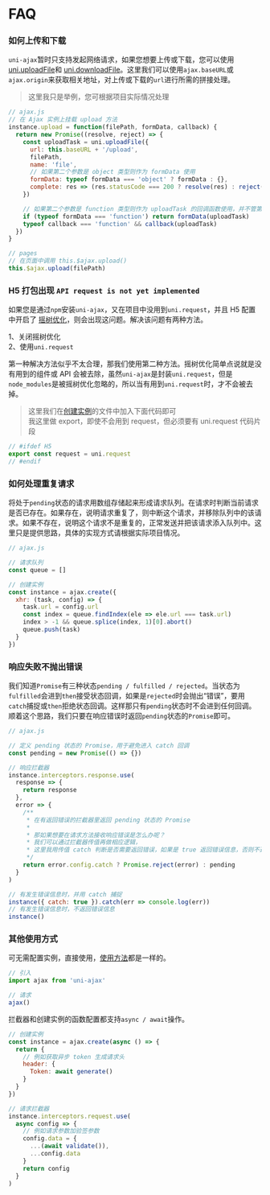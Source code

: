 # FAQ

### **如何上传和下载**

`uni-ajax`暂时只支持发起网络请求，如果您想要上传或下载，您可以使用 [uni.uploadFile][2]和 [uni.downloadFile][3]。这里我们可以使用`ajax.baseURL`或`ajax.origin`来获取相关地址，对上传或下载的`url`进行所需的拼接处理。

> 这里我只是举例，您可根据项目实际情况处理

```Javascript
// ajax.js
// 在 Ajax 实例上挂载 upload 方法
instance.upload = function(filePath, formData, callback) {
  return new Promise((resolve, reject) => {
    const uploadTask = uni.uploadFile({
      url: this.baseURL + '/upload',
      filePath,
      name: 'file',
      // 如果第二个参数是 object 类型则作为 formData 使用
      formData: typeof formData === 'object' ? formData : {},
      complete: res => (res.statusCode === 200 ? resolve(res) : reject(res))
    })

    // 如果第二个参数是 function 类型则作为 uploadTask 的回调函数使用，并不管第三个参数了
    if (typeof formData === 'function') return formData(uploadTask)
    typeof callback === 'function' && callback(uploadTask)
  })
}

// pages
// 在页面中调用 this.$ajax.upload()
this.$ajax.upload(filePath)
```

### **H5 打包出现 `API request is not yet implemented`**

如果您是通过`npm`安装`uni-ajax`，又在项目中没用到`uni.request`，并且 H5 配置中开启了 [摇树优化][1]，则会出现这问题。解决该问题有两种方法。

1、关闭摇树优化<br />
2、使用`uni.request`

第一种解决方法似乎不太合理，那我们使用第二种方法。摇树优化简单点说就是没有用到的组件或 API 会被去除，虽然`uni-ajax`是封装`uni.request`，但是`node_modules`是被摇树优化忽略的，所以当有用到`uni.request`时，才不会被去掉。

> 这里我们在[创建实例](/instance/create.html)的文件中加入下面代码即可<br />
> 我这里做 export，即使不会用到 request，但必须要有 uni.request 代码片段

```Javascript
// #ifdef H5
export const request = uni.request
// #endif
```

### 如何处理重复请求

<!-- 将处于`pending`的请求用数组存储起来形成请求队列。每个请求发送之前判断当前请求是否已存在。如果存在，说明请求重复了，则中断这个请求。如果不存在，说明这个请求不是重复的，正常发送并且把这个请求添入队列中，等请求结束之后移除队列的该 API。这里只是提供思路，具体的实现方式请根据实际项目情况。<br />
新建`queue.js`，用于处理请求 URL 队列，根据 URL 队列来处理重复请求。

```Javascript
// queue.js

// 引入合并 URL 方法
import { combineURL } from 'uni-ajax/src/lib/helpers'

class QueueURL {
  constructor() {
    this.queue = []
  }
  // 判断队列是否存在该请求 URL
  has({ baseURL, url }) {
    const finalURL = combineURL(baseURL, url)
    const has = this.queue.includes(finalURL)
    !has && this.queue.push(finalURL)
    return has
  }
  // 移除请求 URL
  remove(url = '') {
    const index = this.queue.indexOf(url)
    index > -1 && this.queue.splice(index, 1)
  }
}

const queueURL = new QueueURL()

export default queueURL
```

然后在请求实例文件中，在拦截器上做相应处理。

```Javascript
// ajax.js

import queue from './queue'

// 请求拦截器
// 如果重复请求则中断请求 直到该接口响应
instance.interceptors.request.use(
  config => {
    if (queue.has(config)) {
      return Promise.reject({
        config,
        errMsg: 'request:fail repeat'
      })
    }
    return config
  }
)

// 响应拦截器
// 无论响应成功或失败都释放请求 URL
instance.interceptors.response.use(
  response => {
    queue.remove(response.config.url)
    return response
  },
  error => {
    queue.remove(error.config.url)
    return Promise.reject(error)
  }
)
``` -->

将处于`pending`状态的请求用数组存储起来形成请求队列。在请求时判断当前请求是否已存在。如果存在，说明请求重复了，则中断这个请求，并移除队列中的该请求。如果不存在，说明这个请求不是重复的，正常发送并把该请求添入队列中。这里只是提供思路，具体的实现方式请根据实际项目情况。

```Javascript
// ajax.js

// 请求队列
const queue = []

// 创建实例
const instance = ajax.create({
  xhr: (task, config) => {
    task.url = config.url
    const index = queue.findIndex(ele => ele.url === task.url)
    index > -1 && queue.splice(index, 1)[0].abort()
    queue.push(task)
  }
})
```

### 响应失败不抛出错误

我们知道`Promise`有三种状态`pending / fulfilled / rejected`。当状态为`fulfilled`会进到`then`接受状态回调，如果是`rejected`时会抛出“错误”，要用`catch`捕捉或`then`拒绝状态回调。这样那只有`pending`状态时不会进到任何回调。顺着这个思路，我们只要在响应错误时返回`pending`状态的`Promise`即可。

```Javascript
// ajax.js

// 定义 pending 状态的 Promise，用于避免进入 catch 回调
const pending = new Promise(() => {})

// 响应拦截器
instance.interceptors.response.use(
  response => {
    return response
  },
  error => {
    /**
     * 在有返回错误的拦截器里返回 pending 状态的 Promise
     *
     * 那如果想要在请求方法接收响应错误是怎么办呢？
     * 我们可以通过拦截器传值再做相应逻辑，
     * 这里我用传值 catch 判断是否需要返回错误，如果是 true 返回错误信息，否则不返回。
     */
    return error.config.catch ? Promise.reject(error) : pending
  }
)

// 有发生错误信息时，并用 catch 捕捉
instance({ catch: true }).catch(err => console.log(err))
// 有发生错误信息时，不返回错误信息
instance()
```

### **其他使用方式**

可无需配置实例，直接使用，[使用方法](/usage/api.html#请求方法)都是一样的。

```Javascript
// 引入
import ajax from 'uni-ajax'

// 请求
ajax()
```

拦截器和创建实例的函数配置都支持`async / await`操作。

```Javascript
// 创建实例
const instance = ajax.create(async () => {
  return {
    // 例如获取异步 token 生成请求头
    header: {
      Token: await generate()
    }
  }
})

// 请求拦截器
instance.interceptors.request.use(
  async config => {
    // 例如请求参数加验签参数
    config.data = {
      ...(await validate()),
      ...config.data
    }
    return config
  }
)
```

[1]: https://ask.dcloud.net.cn/article/36279
[2]: https://uniapp.dcloud.io/api/request/network-file?id=uploadfile
[3]: https://uniapp.dcloud.io/api/request/network-file?id=downloadfile
